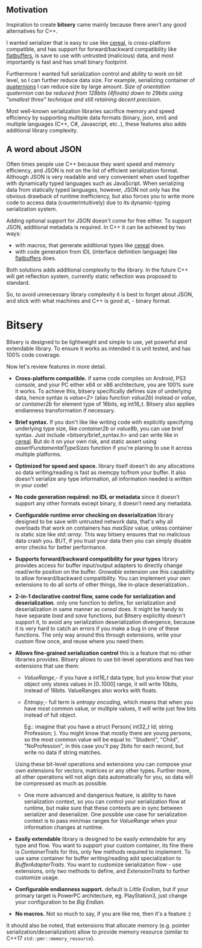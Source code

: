 ## Motivation

Inspiration to create **bitsery** came mainly because there aren't any good alternatives for C++.

I wanted serializer that is easy to use like [cereal](http://uscilab.github.io/cereal/), is cross-platform compatible, and has support for forward/backward compatibility like [flatbuffers](https://google.github.io/flatbuffers/), is save to use with untrusted (malicious) data, and most importantly is fast and has small binary footprint.

Furthermore I wanted full serialization control and ability to work on bit level, so I can further reduce data size. For example, serializing container of [quaternions](https://en.wikipedia.org/wiki/Quaternion) I can reduce size by large amount. *Size of orientation quaternion can be reduced from 128bits (4floats) down to 29bits using "smallest three" technique and still retaining decent precision*.

Most well-known serialization libraries sacrifice memory and speed efficiency by supporting multiple data formats (binary, json, xml) and multiple languages (C++, C#, Javascript, etc..), these features also adds additional library complexity.

## A word about JSON

Often times people use C++ because they want speed and memory efficiency, and JSON is not on the list of efficient serialization format.
Although JSON is very readable and very convenient when used together with dynamically typed languages such as JavaScript.
When serializing data from statically typed languages, however, JSON not only has the obvious drawback of runtime inefficiency, but also forces you to write more code to access data (counterintuitively) due to its dynamic-typing serialization system.

Adding optional support for JSON doesn't come for free either.
To support JSON, additional metadata is required.
In C++ it can be achieved by two ways:
* with macros, that generate additional types like [cereal](http://uscilab.github.io/cereal/) does.
* with code generation from IDL (interface definition language) like [flatbuffers](https://google.github.io/flatbuffers/) does.

Both solutions adds additional complexity to the library. In the future C++ will get reflection system, currently static reflection was proposed to standard.

So, to avoid unnecessary library complexity it is best to forget about JSON, and stick with what machines and C++ is good at, - binary format.

# Bitsery

Bitsery is designed to be lightweight and simple to use, yet powerful and extendable library.
To ensure it works as intended it is unit tested, and has 100% code coverage.

Now let's review features in more detail.

* **Cross-platform compatible.** if same code compiles on Android, PS3 console, and your PC either x64 or x86 architecture, you are 100% sure it works.
To achieve this, bitsery specifically defines size of underlying data, hence syntax is *value\<2\>* (alias function *value2b*)  instead or *value*, or *container2b* for element type of 16bits, eg int16_t.
Bitsery also applies endianness transformation if necessary.
* **Brief syntax.** If you don't like like writing code with explicitly specifying underlying type size, like *container2b* or *value8b*, you can use brief syntax.
Just include <bitsery/brief_syntax.h> and can write like in [cereal](http://uscilab.github.io/cereal/).
But do it on your own risk, and static assert using *assertFundamentalTypeSizes* function if you're planing to use it across multiple platforms.
* **Optimized for speed and space.** library itself doesn't do any allocations so data writing/reading is fast as memcpy to/from your buffer.
It also doesn't serialize any type information, all information needed is written in your code!
* **No code generation required: no IDL or metadata** since it doesn't support any other formats except binary, it doesn't need any metadata.
* **Configurable runtime error checking on deserialization** library designed to be save with untrusted network data, that's why all overloads that work on containers has *maxSize* value, unless container is static size like *std::array*.
This way bitsery ensures that no malicious data crash you. BUT, if you trust your data then you can simply disable error checks for better performance.
* **Supports forward/backward compatibility for your types** library provides access for buffer input/output adapters to directly change read/write position on the buffer.
*Growable* extension use this capability to allow forward/backward compatibility.
You can implement your own extensions to do all sorts of other things, like in-place deserialization..
* **2-in-1 declarative control flow, same code for serialization and deserialization.** only one function to define, for serialization and deserialization in same manner as *cereal* does.
It might be handy to have separate *load* and *save* functions, but Bitsery explicitly doesn't support it, to avoid any serialization deserialization divergence, because it is very hard to catch an errors if you make a bug in one of these functions.
The only way around this through extensions, write your custom flow once, and reuse where you need them.
* **Allows fine-grained serialization control** this is a feature that no other libraries provides.
Bitsery allows to use bit-level operations and has two extensions that use them:
  * *ValueRange*,- if you have a *int16_t* data type, but you know that your object only stores values in \[0..1000\] range, it will write 10bits, instead of 16bits. ValueRanges also works with floats.
  * *Entropy*,- full term is *entropy encoding*, which means that when you have most common value, or multiple values, it will write just few bits instead of full object.

    Eg.: imagine that you have a struct Person{ int32_t Id; string Profession; }.
    You might know that mostly there are young persons, so the most common value will be equal to: "Student", "Child", "NoProfession", in this case you'll pay 2bits for each record, but write no data if string matches.

  Using these bit-level operations and extensions you can compose your own extensions for vectors, matrices or any other types.
  Further more, all other operations will not align data automatically for you, so data will be compressed as much as possible.

  * One more advanced and dangerous feature, is ability to have serialization context, so you can control your serialization flow at runtime, but make sure that these contexts are in sync between serializer and deserializer.
    One possible use case for serialization context is to pass min/max ranges for *ValueRange* when your information changes at runtime.
* **Easily extendable** library is designed to be easily extendable for any type and flow.
You want to support your custom container, its fine there is *ContainerTraits* for this, only few methods required to implement.
To use same container for buffer writing/reading add specialization to *BufferAdapterTraits*.
You want to customize serialization flow - use extensions, only two methods to define, and *ExtensionTraits* to further customize usage.
* **Configurable endianness support.** default is *Little Endian*, but if your primary target is PowerPC architecture, eg. PlayStation3, just change your configuration to be *Big Endian*.
* **No macros.** Not so much to say, if you are like me, then it's a feature :)

It should also be noted, that extensions that allocate memory (e.g. pointer serialization/deserialization) allow to provide memory resource (similar to C++17 `std::pmr::memory_resource`).